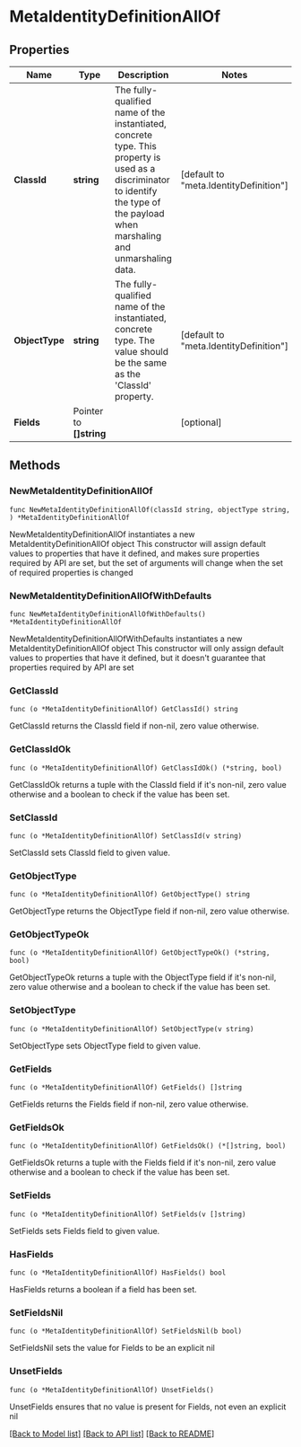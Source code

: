 # MetaIdentityDefinitionAllOf

## Properties

Name | Type | Description | Notes
------------ | ------------- | ------------- | -------------
**ClassId** | **string** | The fully-qualified name of the instantiated, concrete type. This property is used as a discriminator to identify the type of the payload when marshaling and unmarshaling data. | [default to "meta.IdentityDefinition"]
**ObjectType** | **string** | The fully-qualified name of the instantiated, concrete type. The value should be the same as the &#39;ClassId&#39; property. | [default to "meta.IdentityDefinition"]
**Fields** | Pointer to **[]string** |  | [optional] 

## Methods

### NewMetaIdentityDefinitionAllOf

`func NewMetaIdentityDefinitionAllOf(classId string, objectType string, ) *MetaIdentityDefinitionAllOf`

NewMetaIdentityDefinitionAllOf instantiates a new MetaIdentityDefinitionAllOf object
This constructor will assign default values to properties that have it defined,
and makes sure properties required by API are set, but the set of arguments
will change when the set of required properties is changed

### NewMetaIdentityDefinitionAllOfWithDefaults

`func NewMetaIdentityDefinitionAllOfWithDefaults() *MetaIdentityDefinitionAllOf`

NewMetaIdentityDefinitionAllOfWithDefaults instantiates a new MetaIdentityDefinitionAllOf object
This constructor will only assign default values to properties that have it defined,
but it doesn't guarantee that properties required by API are set

### GetClassId

`func (o *MetaIdentityDefinitionAllOf) GetClassId() string`

GetClassId returns the ClassId field if non-nil, zero value otherwise.

### GetClassIdOk

`func (o *MetaIdentityDefinitionAllOf) GetClassIdOk() (*string, bool)`

GetClassIdOk returns a tuple with the ClassId field if it's non-nil, zero value otherwise
and a boolean to check if the value has been set.

### SetClassId

`func (o *MetaIdentityDefinitionAllOf) SetClassId(v string)`

SetClassId sets ClassId field to given value.


### GetObjectType

`func (o *MetaIdentityDefinitionAllOf) GetObjectType() string`

GetObjectType returns the ObjectType field if non-nil, zero value otherwise.

### GetObjectTypeOk

`func (o *MetaIdentityDefinitionAllOf) GetObjectTypeOk() (*string, bool)`

GetObjectTypeOk returns a tuple with the ObjectType field if it's non-nil, zero value otherwise
and a boolean to check if the value has been set.

### SetObjectType

`func (o *MetaIdentityDefinitionAllOf) SetObjectType(v string)`

SetObjectType sets ObjectType field to given value.


### GetFields

`func (o *MetaIdentityDefinitionAllOf) GetFields() []string`

GetFields returns the Fields field if non-nil, zero value otherwise.

### GetFieldsOk

`func (o *MetaIdentityDefinitionAllOf) GetFieldsOk() (*[]string, bool)`

GetFieldsOk returns a tuple with the Fields field if it's non-nil, zero value otherwise
and a boolean to check if the value has been set.

### SetFields

`func (o *MetaIdentityDefinitionAllOf) SetFields(v []string)`

SetFields sets Fields field to given value.

### HasFields

`func (o *MetaIdentityDefinitionAllOf) HasFields() bool`

HasFields returns a boolean if a field has been set.

### SetFieldsNil

`func (o *MetaIdentityDefinitionAllOf) SetFieldsNil(b bool)`

 SetFieldsNil sets the value for Fields to be an explicit nil

### UnsetFields
`func (o *MetaIdentityDefinitionAllOf) UnsetFields()`

UnsetFields ensures that no value is present for Fields, not even an explicit nil

[[Back to Model list]](../README.md#documentation-for-models) [[Back to API list]](../README.md#documentation-for-api-endpoints) [[Back to README]](../README.md)


